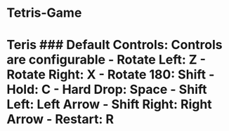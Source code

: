 # Tetris-Game
# Teris  ### Default Controls:  Controls are configurable  - **Rotate Left:** Z - **Rotate Right:** X - **Rotate 180:** Shift - **Hold:** C - **Hard Drop:** Space - **Shift Left:** Left Arrow - **Shift Right:** Right Arrow - **Restart:** R 
